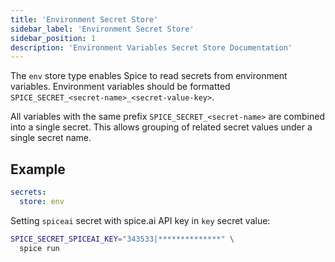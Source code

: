 ```yaml
---
title: 'Environment Secret Store'
sidebar_label: 'Environment Secret Store'
sidebar_position: 1
description: 'Environment Variables Secret Store Documentation'
---
```


The `env` store type enables Spice to read secrets from environment variables. Environment variables should be formatted `SPICE_SECRET_<secret-name>_<secret-value-key>`.

All variables with the same prefix `SPICE_SECRET_<secret-name>` are combined into a single secret. This allows grouping of related secret values under a single secret name.

## Example

```yaml
secrets:
  store: env
```

Setting `spiceai` secret with spice.ai API key in `key` secret value:

```bash
SPICE_SECRET_SPICEAI_KEY="343533|**************" \
  spice run
```
